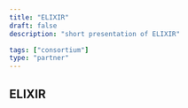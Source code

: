 ```yaml
---
title: "ELIXIR"
draft: false
description: "short presentation of ELIXIR"

tags: ["consortium"]
type: "partner" 
---
```


## ELIXIR
